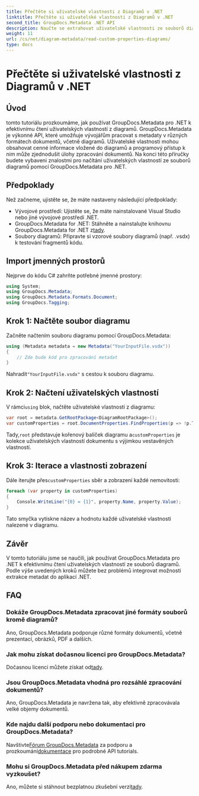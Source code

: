 ```yaml
---
title: Přečtěte si uživatelské vlastnosti z Diagramů v .NET
linktitle: Přečtěte si uživatelské vlastnosti z Diagramů v .NET
second_title: GroupDocs.Metadata .NET API
description: Naučte se extrahovat uživatelské vlastnosti ze souborů diagramů v .NET pomocí GroupDocs.Metadata. Jednoduchý průvodce krok za krokem pro vývojáře.
weight: 11
url: /cs/net/diagram-metadata/read-custom-properties-diagrams/
type: docs
---
```

# Přečtěte si uživatelské vlastnosti z Diagramů v .NET

## Úvod
tomto tutoriálu prozkoumáme, jak používat GroupDocs.Metadata pro .NET k efektivnímu čtení uživatelských vlastností z diagramů. GroupDocs.Metadata je výkonné API, které umožňuje vývojářům pracovat s metadaty v různých formátech dokumentů, včetně diagramů. Uživatelské vlastnosti mohou obsahovat cenné informace vložené do diagramů a programový přístup k nim může zjednodušit úlohy zpracování dokumentů. Na konci této příručky budete vybaveni znalostmi pro načítání uživatelských vlastností ze souborů diagramů pomocí GroupDocs.Metadata pro .NET.
## Předpoklady
Než začneme, ujistěte se, že máte nastaveny následující předpoklady:
- Vývojové prostředí: Ujistěte se, že máte nainstalované Visual Studio nebo jiné vývojové prostředí .NET.
-  GroupDocs.Metadata for .NET: Stáhněte a nainstalujte knihovnu GroupDocs.Metadata for .NET z[tady](https://releases.groupdocs.com/metadata/net/).
- Soubory diagramů: Připravte si vzorové soubory diagramů (např. .vsdx) k testování fragmentů kódu.

## Import jmenných prostorů
Nejprve do kódu C# zahrňte potřebné jmenné prostory:
```csharp
using System;
using GroupDocs.Metadata;
using GroupDocs.Metadata.Formats.Document;
using GroupDocs.Tagging;
```
## Krok 1: Načtěte soubor diagramu
Začněte načtením souboru diagramu pomocí GroupDocs.Metadata:
```csharp
using (Metadata metadata = new Metadata("YourInputFile.vsdx"))
{
    // Zde bude kód pro zpracování metadat
}
```
 Nahradit`"YourInputFile.vsdx"` s cestou k souboru diagramu.
## Krok 2: Načtení uživatelských vlastností
 V rámci`using` blok, načtěte uživatelské vlastnosti z diagramu:
```csharp
var root = metadata.GetRootPackage<DiagramRootPackage>();
var customProperties = root.DocumentProperties.FindProperties(p => !p.Tags.Contains(Tags.Document.BuiltIn));
```
 Tady,`root` představuje kořenový balíček diagramu a`customProperties` je kolekce uživatelských vlastností dokumentu s výjimkou vestavěných vlastností.
## Krok 3: Iterace a vlastnosti zobrazení
 Dále iterujte přes`customProperties` sběr a zobrazení každé nemovitosti:
```csharp
foreach (var property in customProperties)
{
    Console.WriteLine("{0} = {1}", property.Name, property.Value);
}
```
Tato smyčka vytiskne název a hodnotu každé uživatelské vlastnosti nalezené v diagramu.

## Závěr
V tomto tutoriálu jsme se naučili, jak používat GroupDocs.Metadata pro .NET k efektivnímu čtení uživatelských vlastností ze souborů diagramů. Podle výše uvedených kroků můžete bez problémů integrovat možnosti extrakce metadat do aplikací .NET.

## FAQ
### Dokáže GroupDocs.Metadata zpracovat jiné formáty souborů kromě diagramů?
Ano, GroupDocs.Metadata podporuje různé formáty dokumentů, včetně prezentací, obrázků, PDF a dalších.
### Jak mohu získat dočasnou licenci pro GroupDocs.Metadata?
 Dočasnou licenci můžete získat od[tady](https://purchase.groupdocs.com/temporary-license/).
### Jsou GroupDocs.Metadata vhodná pro rozsáhlé zpracování dokumentů?
Ano, GroupDocs.Metadata je navržena tak, aby efektivně zpracovávala velké objemy dokumentů.
### Kde najdu další podporu nebo dokumentaci pro GroupDocs.Metadata?
 Navštivte[Fórum GroupDocs.Metadata](https://forum.groupdocs.com/c/metadata/14) za podporu a prozkoumání[dokumentace](https://tutorials.groupdocs.com/metadata/net/) pro podrobné API tutorials.
### Mohu si GroupDocs.Metadata před nákupem zdarma vyzkoušet?
 Ano, můžete si stáhnout bezplatnou zkušební verzi[tady](https://releases.groupdocs.com/).